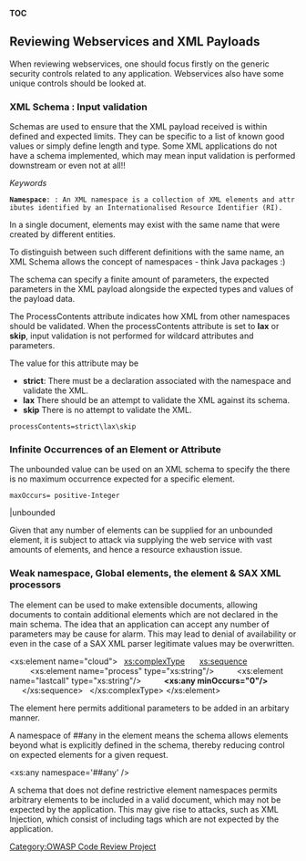 __TOC__

## Reviewing Webservices and XML Payloads

When reviewing webservices, one should focus firstly on the generic
security controls related to any application. Webservices also have some
unique controls should be looked at.

### XML Schema : Input validation

Schemas are used to ensure that the XML payload received is within
defined and expected limits. They can be specific to a list of known
good values or simply define length and type. Some XML applications do
not have a schema implemented, which may mean input validation is
performed downstream or even not at all\!\!

*Keywords*

**`Namespace`**`: : An XML namespace is a collection of XML elements and attributes identified by an Internationalised Resource Identifier (RI). `

In a single document, elements may exist with the same name that were
created by different entities.

To distinguish between such different definitions with the same name, an
XML Schema allows the concept of namespaces - think Java packages :)

The schema can specify a finite amount of parameters, the expected
parameters in the XML payload alongside the expected types and values of
the payload data.

The ProcessContents attribute indicates how XML from other namespaces
should be validated. When the processContents attribute is set to
**lax** or **skip**, input validation is not performed for wildcard
attributes and parameters.

The value for this attribute may be

  - **strict**: There must be a declaration associated with the
    namespace and validate the XML.
  - **lax** There should be an attempt to validate the XML against its
    schema.
  - **skip** There is no attempt to validate the XML.

`processContents=strict\lax\skip`

### Infinite Occurrences of an Element or Attribute

The unbounded value can be used on an XML schema to specify the there is
no maximum occurrence expected for a specific element.

`maxOccurs= positive-Integer`

|unbounded

Given that any number of elements can be supplied for an unbounded
element, it is subject to attack via supplying the web service with vast
amounts of elements, and hence a resource exhaustion issue.

### Weak namespace, Global elements, the <any> element & SAX XML processors

The <any> element can be used to make extensible documents, allowing
documents to contain additional elements which are not declared in the
main schema. The idea that an application can accept any number of
parameters may be cause for alarm. This may lead to denial of
availability or even in the case of a SAX XML parser legitimate values
may be overwritten.

<xs:element name="cloud">
` `<xs:complexType>
`   `<xs:sequence>
`     `<xs:element name="process" type="xs:string"/>
`     `<xs:element name="lastcall" type="xs:string"/>
`     `**<xs:any minOccurs="0"/>**
`   `</xs:sequence>
` `</xs:complexType>
</xs:element>

The <any> element here permits additional parameters to be added in an
arbitary manner.

A namespace of \#\#any in the <any> element means the schema allows
elements beyond what is explicitly defined in the schema, thereby
reducing control on expected elements for a given request.

<xs:any namespace='##any' />

A schema that does not define restrictive element namespaces permits
arbitrary elements to be included in a valid document, which may not be
expected by the application. This may give rise to attacks, such as XML
Injection, which consist of including tags which are not expected by the
application.

[Category:OWASP Code Review
Project](Category:OWASP_Code_Review_Project "wikilink")